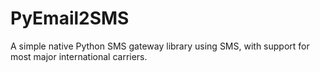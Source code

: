 # PyEmail2SMS
A simple native Python SMS gateway library using SMS, with support for most major international carriers.
